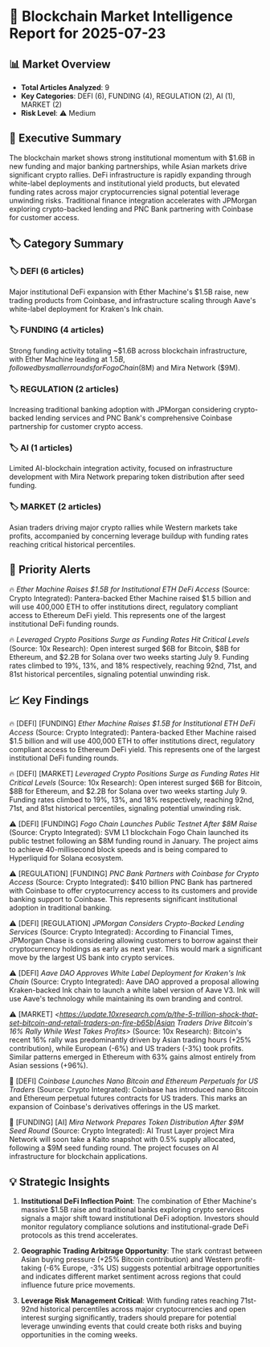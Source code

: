 # 🔗 Blockchain Market Intelligence Report for 2025-07-23

## 📊 Market Overview
- **Total Articles Analyzed**: 9
- **Key Categories**: DEFI (6), FUNDING (4), REGULATION (2), AI (1), MARKET (2)
- **Risk Level**: ⚠️ Medium

## 🎯 Executive Summary
The blockchain market shows strong institutional momentum with $1.6B in new funding and major banking partnerships, while Asian markets drive significant crypto rallies. DeFi infrastructure is rapidly expanding through white-label deployments and institutional yield products, but elevated funding rates across major cryptocurrencies signal potential leverage unwinding risks. Traditional finance integration accelerates with JPMorgan exploring crypto-backed lending and PNC Bank partnering with Coinbase for customer access.

## 🏷️ Category Summary
### 🏷️ DEFI (6 articles)
Major institutional DeFi expansion with Ether Machine's $1.5B raise, new trading products from Coinbase, and infrastructure scaling through Aave's white-label deployment for Kraken's Ink chain.

### 🏷️ FUNDING (4 articles)
Strong funding activity totaling ~$1.6B across blockchain infrastructure, with Ether Machine leading at $1.5B, followed by smaller rounds for Fogo Chain ($8M) and Mira Network ($9M).

### 🏷️ REGULATION (2 articles)
Increasing traditional banking adoption with JPMorgan considering crypto-backed lending services and PNC Bank's comprehensive Coinbase partnership for customer crypto access.

### 🏷️ AI (1 articles)
Limited AI-blockchain integration activity, focused on infrastructure development with Mira Network preparing token distribution after seed funding.

### 🏷️ MARKET (2 articles)
Asian traders driving major crypto rallies while Western markets take profits, accompanied by concerning leverage buildup with funding rates reaching critical historical percentiles.

## 🚨 Priority Alerts
🔥 *Ether Machine Raises $1.5B for Institutional ETH DeFi Access* (Source: Crypto Integrated): Pantera-backed Ether Machine raised $1.5 billion and will use 400,000 ETH to offer institutions direct, regulatory compliant access to Ethereum DeFi yield. This represents one of the largest institutional DeFi funding rounds.

🔥 *Leveraged Crypto Positions Surge as Funding Rates Hit Critical Levels* (Source: 10x Research): Open interest surged $6B for Bitcoin, $8B for Ethereum, and $2.2B for Solana over two weeks starting July 9. Funding rates climbed to 19%, 13%, and 18% respectively, reaching 92nd, 71st, and 81st historical percentiles, signaling potential unwinding risk.

## 📈 Key Findings
🔥 [DEFI] [FUNDING] *Ether Machine Raises $1.5B for Institutional ETH DeFi Access* (Source: Crypto Integrated): Pantera-backed Ether Machine raised $1.5 billion and will use 400,000 ETH to offer institutions direct, regulatory compliant access to Ethereum DeFi yield. This represents one of the largest institutional DeFi funding rounds.

🔥 [DEFI] [MARKET] *Leveraged Crypto Positions Surge as Funding Rates Hit Critical Levels* (Source: 10x Research): Open interest surged $6B for Bitcoin, $8B for Ethereum, and $2.2B for Solana over two weeks starting July 9. Funding rates climbed to 19%, 13%, and 18% respectively, reaching 92nd, 71st, and 81st historical percentiles, signaling potential unwinding risk.

⚠️ [DEFI] [FUNDING] *Fogo Chain Launches Public Testnet After $8M Raise* (Source: Crypto Integrated): SVM L1 blockchain Fogo Chain launched its public testnet following an $8M funding round in January. The project aims to achieve 40-millisecond block speeds and is being compared to Hyperliquid for Solana ecosystem.

⚠️ [REGULATION] [FUNDING] *PNC Bank Partners with Coinbase for Crypto Access* (Source: Crypto Integrated): $410 billion PNC Bank has partnered with Coinbase to offer cryptocurrency access to its customers and provide banking support to Coinbase. This represents significant institutional adoption in traditional banking.

⚠️ [DEFI] [REGULATION] *JPMorgan Considers Crypto-Backed Lending Services* (Source: Crypto Integrated): According to Financial Times, JPMorgan Chase is considering allowing customers to borrow against their cryptocurrency holdings as early as next year. This would mark a significant move by the largest US bank into crypto services.

⚠️ [DEFI] *Aave DAO Approves White Label Deployment for Kraken's Ink Chain* (Source: Crypto Integrated): Aave DAO approved a proposal allowing Kraken-backed Ink chain to launch a white label version of Aave V3. Ink will use Aave's technology while maintaining its own branding and control.

⚠️ [MARKET] *<https://update.10xresearch.com/p/the-5-trillion-shock-that-set-bitcoin-and-retail-traders-on-fire-b65b|Asian Traders Drive Bitcoin's 16% Rally While West Takes Profits>* (Source: 10x Research): Bitcoin's recent 16% rally was predominantly driven by Asian trading hours (+25% contribution), while European (-6%) and US traders (-3%) took profits. Similar patterns emerged in Ethereum with 63% gains almost entirely from Asian sessions (+96%).

📄 [DEFI] *Coinbase Launches Nano Bitcoin and Ethereum Perpetuals for US Traders* (Source: Crypto Integrated): Coinbase has introduced nano Bitcoin and Ethereum perpetual futures contracts for US traders. This marks an expansion of Coinbase's derivatives offerings in the US market.

📄 [FUNDING] [AI] *Mira Network Prepares Token Distribution After $9M Seed Round* (Source: Crypto Integrated): AI Trust Layer project Mira Network will soon take a Kaito snapshot with 0.5% supply allocated, following a $9M seed funding round. The project focuses on AI infrastructure for blockchain applications.

## 💡 Strategic Insights
1. **Institutional DeFi Inflection Point**: The combination of Ether Machine's massive $1.5B raise and traditional banks exploring crypto services signals a major shift toward institutional DeFi adoption. Investors should monitor regulatory compliance solutions and institutional-grade DeFi protocols as this trend accelerates.

2. **Geographic Trading Arbitrage Opportunity**: The stark contrast between Asian buying pressure (+25% Bitcoin contribution) and Western profit-taking (-6% Europe, -3% US) suggests potential arbitrage opportunities and indicates different market sentiment across regions that could influence future price movements.

3. **Leverage Risk Management Critical**: With funding rates reaching 71st-92nd historical percentiles across major cryptocurrencies and open interest surging significantly, traders should prepare for potential leverage unwinding events that could create both risks and buying opportunities in the coming weeks.
